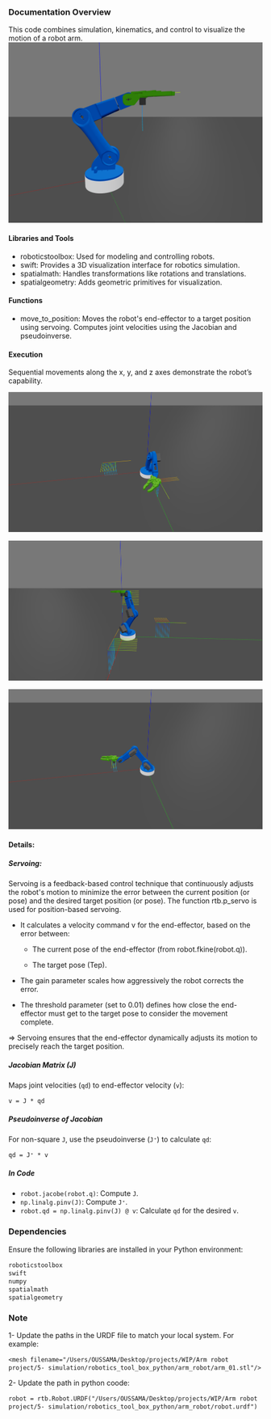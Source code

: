 ### **Documentation Overview**

This code combines simulation, kinematics, and control to visualize the motion of a robot arm.
![alt text](img/swift_snap0.png)
#### **Libraries and Tools**
- roboticstoolbox: Used for modeling and controlling robots.
- swift: Provides a 3D visualization interface for robotics simulation.
- spatialmath: Handles transformations like rotations and translations.
- spatialgeometry: Adds geometric primitives for visualization.

#### **Functions**
- move_to_position:
Moves the robot's end-effector to a target position using servoing.
Computes joint velocities using the Jacobian and pseudoinverse.

#### **Execution**
Sequential movements along the x, y, and z axes demonstrate the robot’s capability.

![alt text](<img/swift_snap (1).png>) 

![alt text](<img/swift_snap (2).png>) 

![alt text](img/swift_snap.png)

#### **Details**:
##### **Servoing**:
Servoing is a feedback-based control technique that continuously adjusts the robot's motion to minimize the error between the current position (or pose) and the desired target position (or pose).
The function rtb.p_servo is used for position-based servoing.
- It calculates a velocity command v for the end-effector, based on the error between:
    
    - The current pose of the end-effector (from robot.fkine(robot.q)).
    
    - The target pose (Tep).
    
 - The gain parameter scales how aggressively the robot corrects the error.
 - The threshold parameter (set to 0.01) defines how close the end-effector must get to the target pose to consider the movement complete.

=> Servoing ensures that the end-effector dynamically adjusts its motion to precisely reach the target position.

##### **Jacobian Matrix (J)**
Maps joint velocities (`qd`) to end-effector velocity (`v`):
```
v = J * qd
```
##### **Pseudoinverse of Jacobian**
For non-square `J`, use the pseudoinverse (`J⁺`) to calculate `qd`:
```
qd = J⁺ * v
```
##### **In Code**
- `robot.jacobe(robot.q)`: Compute `J`.
- `np.linalg.pinv(J)`: Compute `J⁺`.
- `robot.qd = np.linalg.pinv(J) @ v`: Calculate `qd` for the desired `v`.


### Dependencies
Ensure the following libraries are installed in your Python environment:
```
roboticstoolbox
swift
numpy 
spatialmath
spatialgeometry
```
### Note
1- Update the paths in the URDF file to match your local system. For example:
```
<mesh filename="/Users/OUSSAMA/Desktop/projects/WIP/Arm robot project/5- simulation/robotics_tool_box_python/arm_robot/arm_01.stl"/>
```
2- Update the path in python coode:
```
robot = rtb.Robot.URDF("/Users/OUSSAMA/Desktop/projects/WIP/Arm robot project/5- simulation/robotics_tool_box_python/arm_robot/robot.urdf")
```